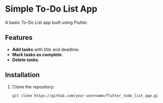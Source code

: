 # Simple To-Do List App

A basic To-Do List app built using Flutter.

## Features
- **Add tasks** with title and deadline.
- **Mark tasks as complete**.
- **Delete tasks**.

## Installation
1. Clone the repository:
   ```bash
   git clone https://github.com/your-username/flutter_todo_list_app.git
